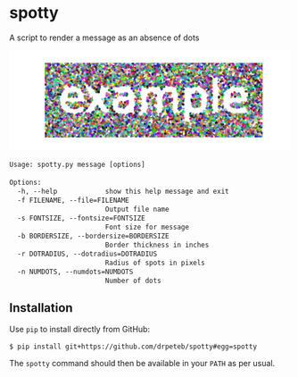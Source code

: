 # spotty
A script to render a message as an absence of dots

![Example spotty output](example.png)

```
Usage: spotty.py message [options]

Options:
  -h, --help            show this help message and exit
  -f FILENAME, --file=FILENAME
                        Output file name
  -s FONTSIZE, --fontsize=FONTSIZE
                        Font size for message
  -b BORDERSIZE, --bordersize=BORDERSIZE
                        Border thickness in inches
  -r DOTRADIUS, --dotradius=DOTRADIUS
                        Radius of spots in pixels
  -n NUMDOTS, --numdots=NUMDOTS
                        Number of dots
```

## Installation

Use ``pip`` to install directly from GitHub:

```console
$ pip install git+https://github.com/drpeteb/spotty#egg=spotty
```

The ``spotty`` command should then be available in your ``PATH`` as per usual.

